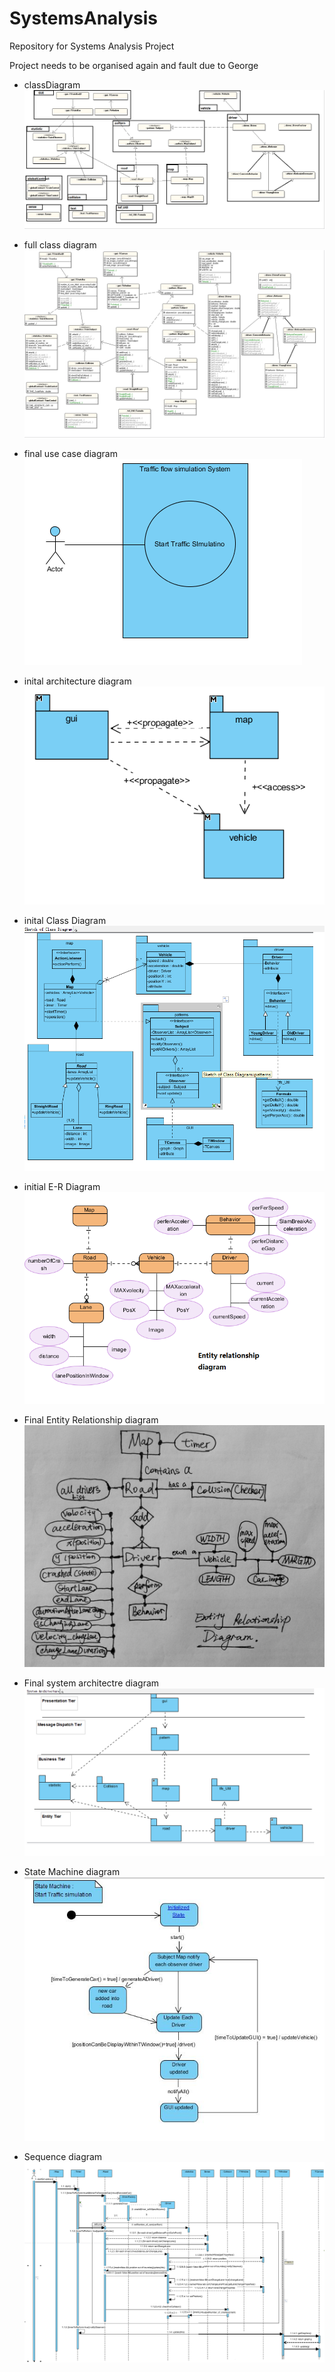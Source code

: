 # SystemsAnalysis
Repository for Systems Analysis Project

Project needs to be organised again and fault due to George

+ classDiagram 
 ![classDiagram](/DocumentAll/diagrams/packageDiagram_.png)

+ full class diagram 
 ![full class diagram ](/DocumentAll/diagrams/fullClassDiagram.png)
 
+ final use case diagram 
 ![initial use case diagram ](/DocumentAll/diagrams/use_case.png)
  
+ inital architecture diagram
 ![initial use case diagram ](/DocumentAll/diagrams/initialArchi.png)

  
+ inital Class Diagram
 ![initial class diagram ](/DocumentAll/diagrams/classDiagram_.png)
 
 
+ initial E-R Diagram
 ![initialERDiagram](/DocumentAll/diagrams/initialERDiagram.png)
 
 
+ Final Entity Relationship diagram 
 ![Entity Relationship diagram](/DocumentAll/diagrams/ER_Diagram.jpg)
 
+ Final system architectre diagram 
 ![Entity Relationship diagram](/DocumentAll/diagrams/systemArchi.png)

 
+ State Machine diagram 
 ![Entity Relationship diagram](/DocumentAll/diagrams/stateMachine_.jpg)
 
 
+ Sequence  diagram 
 ![Entity Relationship diagram](/DocumentAll/diagrams/sequence%20Diagram.png)
 
 

